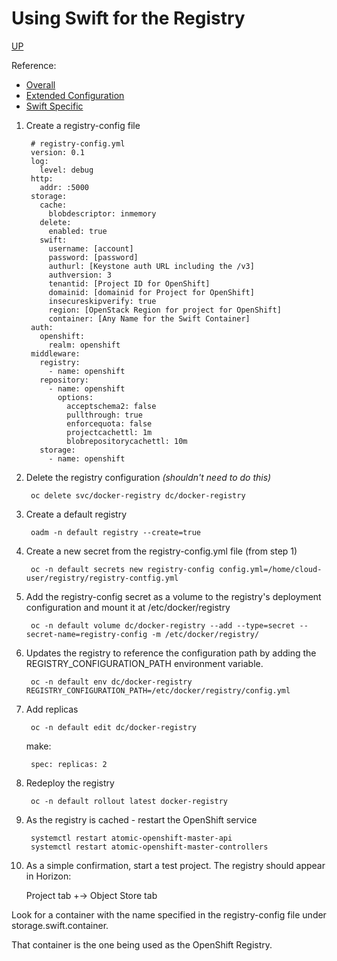 # Using Swift for the Registry
[UP](OpenShift.html)

Reference:
* [Overall](https://access.redhat.com/documentation/en-us/openshift_container_platform/3.5/html/installation_and_configuration/setting-up-the-registry)
* [Extended Configuration](https://access.redhat.com/documentation/en-us/openshift_container_platform/3.5/html/installation_and_configuration/setting-up-the-registry#install-config-registry-extended-configuration)
* [Swift Specific](https://docs.docker.com/registry/storage-drivers/swift/)

1) Create a registry-config file

        # registry-config.yml
        version: 0.1
        log:
          level: debug
        http:
          addr: :5000
        storage:
          cache:
            blobdescriptor: inmemory
          delete:
            enabled: true
          swift:
            username: [account]
            password: [password]
            authurl: [Keystone auth URL including the /v3]
            authversion: 3
            tenantid: [Project ID for OpenShift]
            domainid: [domainid for Project for OpenShift]
            insecureskipverify: true
            region: [OpenStack Region for project for OpenShift]
            container: [Any Name for the Swift Container]
        auth:
          openshift:
            realm: openshift
        middleware:
          registry:
            - name: openshift
          repository:
            - name: openshift
              options:
                acceptschema2: false
                pullthrough: true
                enforcequota: false
                projectcachettl: 1m
                blobrepositorycachettl: 10m
          storage:
            - name: openshift

2) Delete the registry configuration *(shouldn't need to do this)*

        oc delete svc/docker-registry dc/docker-registry

3) Create a default registry

        oadm -n default registry --create=true

4) Create a new secret from the registry-config.yml file (from step 1)

        oc -n default secrets new registry-config config.yml=/home/cloud-user/registry/registry-contfig.yml


5) Add the registry-config secret as a volume to the registry's deployment configuration and mount it at /etc/docker/registry

        oc -n default volume dc/docker-registry --add --type=secret --secret-name=registry-config -m /etc/docker/registry/

6) Updates the registry to reference the configuration path by adding the REGISTRY_CONFIGURATION_PATH environment variable.

        oc -n default env dc/docker-registry REGISTRY_CONFIGURATION_PATH=/etc/docker/registry/config.yml

7) Add replicas

        oc -n default edit dc/docker-registry

   make:

        spec: replicas: 2

8) Redeploy the registry

        oc -n default rollout latest docker-registry

9) As the registry is cached - restart the OpenShift service

        systemctl restart atomic-openshift-master-api
        systemctl restart atomic-openshift-master-controllers

10) As a simple confirmation, start a test project.  The registry should appear in Horizon:

    Project tab
       +-> Object Store tab
             
Look for a container with the name specified in the registry-config file under storage.swift.container.

That container is the one being used as the OpenShift Registry.

